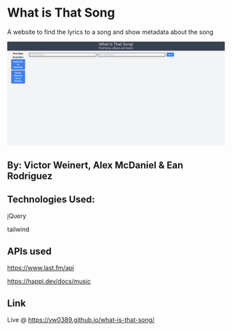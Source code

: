 # What is That Song

A website to find the lyrics to a song and show metadata about the song

![image](screenshot.png)

## By: Victor Weinert, Alex McDaniel & Ean Rodriguez

## Technologies Used:

jQuery

tailwind

## APIs used

https://www.last.fm/api

https://happi.dev/docs/music

## Link

Live @ https://vw0389.github.io/what-is-that-song/